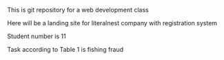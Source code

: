 This is git repository for a web development class

Here will be a landing site for literalnest company with registration system

Student number is 11

Task according to Table 1 is fishing fraud